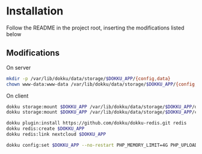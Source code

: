# Installation

Follow the README in the project root, inserting the modifications listed below

## Modifications

On server

```sh
mkdir -p /var/lib/dokku/data/storage/$DOKKU_APP/{config,data}
chown www-data:www-data /var/lib/dokku/data/storage/$DOKKU_APP/{config,data}
```

On client

```sh
dokku storage:mount $DOKKU_APP /var/lib/dokku/data/storage/$DOKKU_APP/data:/var/www/html/data
dokku storage:mount $DOKKU_APP /var/lib/dokku/data/storage/$DOKKU_APP/config:/var/www/html/config
```

```sh
dokku plugin:install https://github.com/dokku/dokku-redis.git redis
dokku redis:create $DOKKU_APP
dokku redis:link nextcloud $DOKKU_APP
```

```sh
dokku config:set $DOKKU_APP --no-restart PHP_MEMORY_LIMIT=4G PHP_UPLOAD_LIMIT=3G
```
